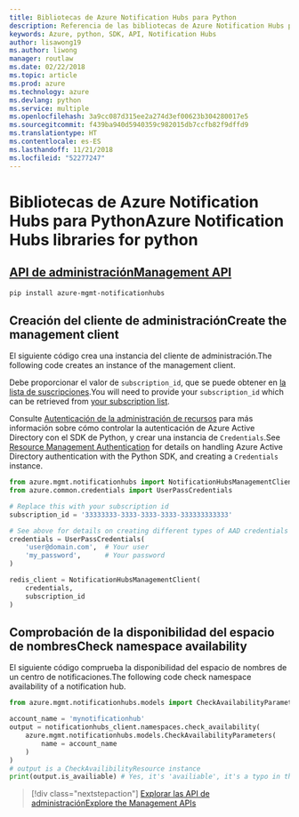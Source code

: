 ```yaml
---
title: Bibliotecas de Azure Notification Hubs para Python
description: Referencia de las bibliotecas de Azure Notification Hubs para Python
keywords: Azure, python, SDK, API, Notification Hubs
author: lisawong19
ms.author: liwong
manager: routlaw
ms.date: 02/22/2018
ms.topic: article
ms.prod: azure
ms.technology: azure
ms.devlang: python
ms.service: multiple
ms.openlocfilehash: 3a9cc087d315ee2a274d3ef00623b304280017e5
ms.sourcegitcommit: f439ba940d5940359c982015db7ccfb82f9dffd9
ms.translationtype: HT
ms.contentlocale: es-ES
ms.lasthandoff: 11/21/2018
ms.locfileid: "52277247"
---
```

# <a name="azure-notification-hubs-libraries-for-python"></a><span data-ttu-id="cab64-104">Bibliotecas de Azure Notification Hubs para Python</span><span class="sxs-lookup"><span data-stu-id="cab64-104">Azure Notification Hubs libraries for python</span></span>

## <a name="management-apipythonapioverviewazurenotificationhubsmanagement"></a>[<span data-ttu-id="cab64-105">API de administración</span><span class="sxs-lookup"><span data-stu-id="cab64-105">Management API</span></span>](/python/api/overview/azure/notificationhubs/management)

```bash
pip install azure-mgmt-notificationhubs
```

## <a name="create-the-management-client"></a><span data-ttu-id="cab64-106">Creación del cliente de administración</span><span class="sxs-lookup"><span data-stu-id="cab64-106">Create the management client</span></span>

<span data-ttu-id="cab64-107">El siguiente código crea una instancia del cliente de administración.</span><span class="sxs-lookup"><span data-stu-id="cab64-107">The following code creates an instance of the management client.</span></span>

<span data-ttu-id="cab64-108">Debe proporcionar el valor de ``subscription_id``, que se puede obtener en [la lista de suscripciones](https://manage.windowsazure.com/#Workspaces/AdminTasks/SubscriptionMapping).</span><span class="sxs-lookup"><span data-stu-id="cab64-108">You will need to provide your ``subscription_id`` which can be retrieved from [your subscription list](https://manage.windowsazure.com/#Workspaces/AdminTasks/SubscriptionMapping).</span></span>

<span data-ttu-id="cab64-109">Consulte [Autenticación de la administración de recursos](/python/azure/python-sdk-azure-authenticate) para más información sobre cómo controlar la autenticación de Azure Active Directory con el SDK de Python, y crear una instancia de ``Credentials``.</span><span class="sxs-lookup"><span data-stu-id="cab64-109">See [Resource Management Authentication](/python/azure/python-sdk-azure-authenticate) for details on handling Azure Active Directory authentication with the Python SDK, and creating a ``Credentials`` instance.</span></span>

```python
from azure.mgmt.notificationhubs import NotificationHubsManagementClient
from azure.common.credentials import UserPassCredentials

# Replace this with your subscription id
subscription_id = '33333333-3333-3333-3333-333333333333'

# See above for details on creating different types of AAD credentials
credentials = UserPassCredentials(
    'user@domain.com',  # Your user
    'my_password',      # Your password
)

redis_client = NotificationHubsManagementClient(
    credentials,
    subscription_id
)
```

## <a name="check-namespace-availability"></a><span data-ttu-id="cab64-110">Comprobación de la disponibilidad del espacio de nombres</span><span class="sxs-lookup"><span data-stu-id="cab64-110">Check namespace availability</span></span>

<span data-ttu-id="cab64-111">El siguiente código comprueba la disponibilidad del espacio de nombres de un centro de notificaciones.</span><span class="sxs-lookup"><span data-stu-id="cab64-111">The following code check namespace availability of a notification hub.</span></span>
```python
from azure.mgmt.notificationhubs.models import CheckAvailabilityParameters

account_name = 'mynotificationhub'
output = notificationhubs_client.namespaces.check_availability(
    azure.mgmt.notificationhubs.models.CheckAvailabilityParameters(
        name = account_name
    )
)
# output is a CheckAvailibilityResource instance
print(output.is_availiable) # Yes, it's 'availiable', it's a typo in the REST API
```

> [!div class="nextstepaction"]
> [<span data-ttu-id="cab64-112">Explorar las API de administración</span><span class="sxs-lookup"><span data-stu-id="cab64-112">Explore the Management APIs</span></span>](/python/api/overview/azure/notificationhubs/management)
